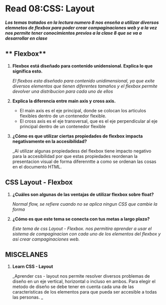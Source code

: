 # Read 08:CSS: Layout
***Los temas tratados en la lectura numero 8 nos enseña a utilizar diversos elemnetos de flexbox para poder crear compaginaciones web y a la vez  nos permite tener conocimientos previos a la clase 8 que se va a desarrollar en clase***
## ** Flexbox**
1. **Flexbox está diseñado para contenido unidensional. Explica lo que significa esto.**

    _El flexbos esta diseñado para contenido unidimensional, ya que exite diversos elementos que tienen diferentes tamaños y el flexbox permite devolver una distribucion para cada uno de ellos_

2. **Explica la diferencia entre main axis y cross axis.**
    + El main axis es el eje principal, donde se colocan los articulos flexibles dentro de un contenedor flexible.
    + El cross axis es el eje transversal, que es el eje perpendicular al eje principal dentro de un contenedor flexible

3. **¿Cómo es que utilizar ciertas propiedades de flexbox impacta negativamente en la accesibilidad?**
   
   _Al utilizar algunas propiedadess del flexbox tiene impacto negativo para la accesibilidad por que estas propiedades reordenan la presentacion visual de forma diferenntte a como se ordenan las cosas en el documento HTML.

## **CSS Layout - Flexbox**
1. **¿Cuáles son algunas de las ventajas de utilizar flexbox sobre float?**

    _Normal flow, se refiere cuando no se aplica ningun CSS que cambie la forma_

2. **¿Cómo es que este tema se conecta con tus metas a largo plazo?**

     _Este tema de css Layout - Flexbox. nos permitira aprender a usar el sistema de compaginacion con cada uno de los elementos del flexbox y asi crear campaginaciones web._   

## **MISCELANES**
1. **Learn CSS - Layout**

    _Aprender css - layout nos permite resolver diversos problemas de diseño en un eje vertical, horizontal o incluso en ambos. Para elegir el metodo de diseño se debe tener en cuenta cada una de las caracteristicas de los elementos para que pueda ser accesible a todas las personas. _
